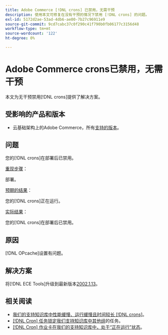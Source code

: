 ```yaml
---
title: Adobe Commerce [!DNL crons] 已禁用，无需干预
description: 使用本文可修复在没有干预的情况下禁用 [!DNL crons] 的问题。
exl-id: 5172d2ae-53ad-4db6-ae00-7b27c96911e9
source-git-commit: 9cd7cabc37c0f290c41f790b0fb06177c3156d48
workflow-type: tm+mt
source-wordcount: '122'
ht-degree: 0%

---
```


# Adobe Commerce crons已禁用，无需干预

本文为无干预禁用[!DNL crons]提供了解决方案。

## 受影响的产品和版本

* 云基础架构上的Adobe Commerce，所有[支持的版本](https://www.adobe.com/content/dam/cc/en/legal/terms/enterprise/pdfs/Adobe-Commerce-Software-Lifecycle-Policy.pdf)。

## 问题

您的[!DNL crons]在部署后已禁用。

<u>重现步骤</u>：

部署。

<u>预期的结果</u>：

您的[!DNL crons]正在运行。

<u>实际结果</u>：

您的[!DNL crons]在部署后已禁用。

## 原因

[!DNL OPcache]设置有问题。

## 解决方案

将[!DNL ECE Tools]升级到最新版本[2002.1.13](https://devdocs.magento.com/cloud/release-notes/ece-release-notes.html#v2002113)。

## 相关阅读

* [我们的支持知识库中性能缓慢、运行缓慢且时间较长 [!DNL crons]](https://experienceleague.adobe.com/docs/commerce-knowledge-base/kb/troubleshooting/miscellaneous/slow-performance-slow-and-long-running-crons.html)。
* [[!DNL Cron] 任务锁定我们支持知识库中其他组](https://experienceleague.adobe.com/docs/commerce-knowledge-base/kb/troubleshooting/miscellaneous/cron-tasks-lock-tasks-from-other-groups.html?lang=en)的任务。
* [[!DNL Cron] 作业卡在我们的支持知识库中，处于“正在运行”状态](https://experienceleague.adobe.com/docs/commerce-knowledge-base/kb/troubleshooting/miscellaneous/cron-job-is-stuck-in-running-status.html?lang=en)。
